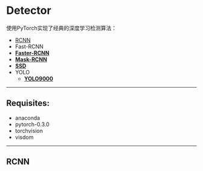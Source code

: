 # Detector
使用PyTorch实现了经典的深度学习检测算法：
* [RCNN](#rcnn)
* Fast-RCNN
* [**Faster-RCNN**]()
* [**Mask-RCNN**]()
* [**SSD**]()
* YOLO
    * [**YOLO9000**]()

------
## Requisites:
* anaconda
* pytorch-0.3.0
* torchvision
* visdom

------
## RCNN
  
  
